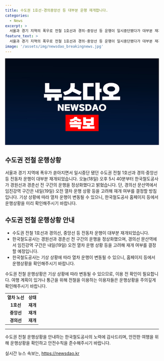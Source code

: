 ```yaml
---
title: 수도권 1호선·경의중앙선 등 대부분 운행 재개합니다.
categories:
  - News
excerpt: >
  서울과 경기 지역의 폭우로 전철 1호선과 경의·중앙선 등 운행이 일시중단됐다가 대부분 재개됐다. 경원선과 경춘선 운행은 5시 40분부터 정상화됐으며, 경의선은 내일(19일) 재개 여부를 결정할 예정이다. 한국철도공사는 열차 운행이 변동될 수 있으니 홈페이지 등에서 확인을 당부했다. 한때는 수도권 전철 1호선과 중부내륙선 일부 구간이 호우로 중단되기도 했다.
feature_text: >
  서울과 경기 지역의 폭우로 전철 1호선과 경의·중앙선 등 운행이 일시중단됐다가 대부분 재개됐다. 경원선과 경춘선 운행은 5시 40분부터 정상화됐으며, 경의선은 내일(19일) 재개 여부를 결정할 예정이다. 한국철도공사는 열차 운행이 변동될 수 있으니 홈페이지 등에서 확인을 당부했다. 한때는 수도권 전철 1호선과 중부내륙선 일부 구간이 호우로 중단되기도 했다.
image: '/assets/img/newsdao_breakingnews.jpg'
---
```


<p><img src="/assets/img/newsdao_breakingnews.jpg" alt="ontimetimes 속보" /></p>

<h2>수도권 전철 운행상황</h2>

<p data-ke-size="size16">서울과 경기 지역에 폭우가 쏟아지면서 일시중단 됐던 수도권 전철 1호선과 경의·중앙선 등 전동차 운행이 대부분 재개되었습니다. 오늘(18일) 오후 5시 40분부터 한국철도공사가 경원선과 경춘선 전 구간의 운행을 정상화했다고 밝혔습니다. 단, 경의선 문산역에서 임진강역 구간은 내일(19일) 오전 열차 운행 상황 등을 고려해 재개 여부를 결정할 방침입니다. 기상 상황에 따라 열차 운행이 변동될 수 있으니, 한국철도공사 홈페이지 등에서 운행상황을 미리 확인해주시기 바랍니다.</p>

<h2 data-ke-size="size26">수도권 전철 운행상황 안내</h2>

<ul>
    <li>수도권 전철 1호선과 경의선, 중앙선 등 전동차 운행이 대부분 재개되었습니다.</li>
    <li>한국철도공사는 경원선과 경춘선 전 구간의 운행을 정상화했으며, 경의선 문산역에서 임진강역 구간은 내일(19일) 오전 열차 운행 상황 등을 고려해 재개 여부를 결정할 예정입니다.</li>
    <li>한국철도공사는 기상 상황에 따라 열차 운행이 변동될 수 있으니, 홈페이지 등에서 운행상황을 확인해주시기 바랍니다.</li>
</ul>

<p data-ke-size="size16">수도권 전철 운행상황은 기상 상황에 따라 변동될 수 있으므로, 이용 전 확인이 필요합니다. 여행 계획이 있거나 통근을 위해 전철을 이용하는 이용자들은 운행상황을 주의깊게 확인해주시기 바랍니다.</p>

<table>
    <tr>
        <td style="text-align: center; height: 17px;"><b>열차 노선</b></td>
        <td style="text-align: center; height: 17px;"><b>상태</b></td>
    </tr>
    <tr>
        <td style="text-align: center; height: 17px;"><b>1호선</b></td>
        <td style="text-align: center; height: 17px;"><b>재개</b></td>
    </tr>
    <tr>
        <td style="text-align: center; height: 17px;"><b>중앙선</b></td>
        <td style="text-align: center; height: 17px;"><b>재개</b></td>
    </tr>
    <tr>
        <td style="text-align: center; height: 17px;"><b>경의선</b></td>
        <td style="text-align: center; height: 17px;"><b>재개</b></td>
    </tr>
</table>

<hr>

<p data-ke-size="size16">수도권 전철 운행상황을 안내하는 한국철도공사의 노력에 감사드리며, 안전한 여행을 위해 운행상황을 확인하고 안전수칙을 준수해주시기 바랍니다.</p>
실시간 뉴스 속보는, <a href="https://newsdao.kr" rel="dofollow">https://newsdao.kr</a>


